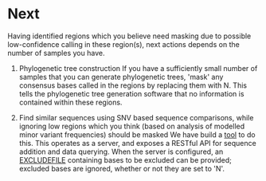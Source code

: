 # Next

Having identified regions which you believe need masking due to possible low-confidence calling in these region(s), next actions depends on the number of samples you have.

1) Phylogenetic tree construction
If you have a sufficiently small number of samples that you can generate phylogenetic trees, 'mask' any consensus bases called in the regions by replacing them with N.
This tells the phylogenetic tree generation software that no information is contained within these regions.

2) Find similar sequences using SNV based sequence comparisons, while ignoring low regions which you think (based on analysis of modelled minor variant frequencies) should be masked
We have build a [tool](https://github.com/davidhwyllie/findNeighbour2) to do this.  This operates as a server, and exposes a RESTful API for sequence addition and data querying.
When the server is configured, an [EXCLUDEFILE](https://github.com/davidhwyllie/findNeighbour2/blob/master/doc/HowToTest.md) containing bases to be excluded can be provided; excluded bases are ignored, whether or not 
they are set to 'N'.



